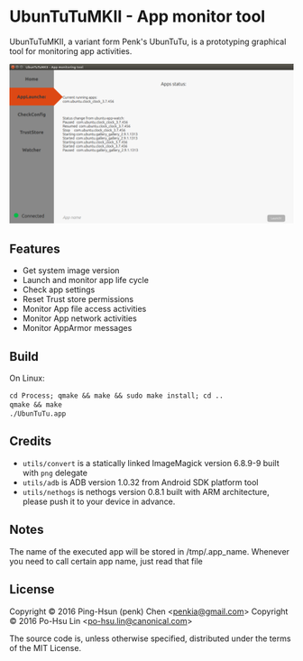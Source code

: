 # UbunTuTuMKII - App monitor tool

UbunTuTuMKII, a variant form Penk's UbunTuTu, is a prototyping graphical tool for monitoring app activities.

![screenshot](https://raw.githubusercontent.com/Cypresslin/UbunTuTuMKII/master/images/screenshot.png)

## Features

* Get system image version 
* Launch and monitor app life cycle
* Check app settings
* Reset Trust store permissions 
* Monitor App file access activities
* Monitor App network activities
* Monitor AppArmor messages

## Build 

On Linux:

    cd Process; qmake && make && sudo make install; cd ..
    qmake && make 
    ./UbunTuTu.app

## Credits 

* `utils/convert` is a statically linked ImageMagick version 6.8.9-9 built with `png` delegate 
* `utils/adb` is ADB version 1.0.32 from Android SDK platform tool 
* `utils/nethogs` is nethogs version 0.8.1 built with ARM architecture, please push it to your device in advance.

## Notes

The name of the executed app will be stored in /tmp/.app_name.
Whenever you need to call certain app name, just read that file

## License 

Copyright © 2016 Ping-Hsun (penk) Chen <<penkia@gmail.com>>
Copyright © 2016 Po-Hsu Lin <<po-hsu.lin@canonical.com>>

The source code is, unless otherwise specified, distributed under the terms of the MIT License.

